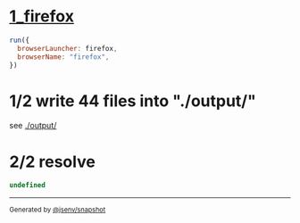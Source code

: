 # [1_firefox](../../dev_errors_snapshots.test.mjs#L104)

```js
run({
  browserLauncher: firefox,
  browserName: "firefox",
})
```

# 1/2 write 44 files into "./output/"

see [./output/](./output/)

# 2/2 resolve

```js
undefined
```

---

<sub>
  Generated by <a href="https://github.com/jsenv/core/tree/main/packages/independent/snapshot">@jsenv/snapshot</a>
</sub>
